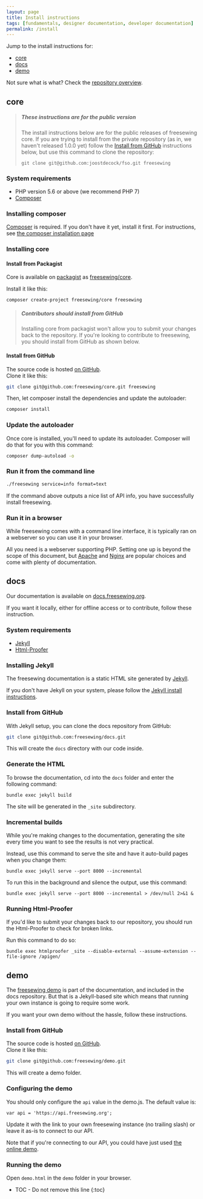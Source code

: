 ```yaml
---
layout: page
title: Install instructions
tags: [fundamentals, designer documentation, developer documentation]
permalink: /install
---
```

Jump to the install instructions for:

- [core](#core)
- [docs](#docs)
- [demo](#demo)

Not sure what is what? Check the [repository overview](/repositories).

## core

> <h5 class="notoc">These instructions are for the public version</h5>
>
> The install instructions below are for the public releases of freesewing core.
> If you are trying to install from the private repository 
> (as in, we haven't released 1.0.0 yet) follow the 
> [Install from GitHub](#install-from-github) instructions below, but use this
> command to clone the repository: 
>
> `git clone git@github.com:joostdecock/fso.git freesewing`


### System requirements

- PHP version 5.6 or above (we recommend PHP 7)
- [Composer](https://getcomposer.org/)

### Installing composer

[Composer](https://getcomposer.org/) is required. If you don't have it yet, install it first.
For instructions, see [the composer installation page](https://getcomposer.org/download/)

### Installing core

#### Install from Packagist

Core is available on [packagist](https://packagist.org/)
 as [freesewing/core](https://packagist.org/packages/freesewing/core). 

Install it like this:

```
composer create-project freesewing/core freesewing
```

> <h5 class='notoc'>Contributors should install from GitHub</h5>
>
> Installing core from packagist won't allow you to submit your
> changes back to the repository. If you're looking to contribute
> to freesewing, you should install from GitHub as shown below.

#### Install from GitHub

The source code is hosted [on GitHub](https://github.com/freesewing/core).  
Clone it like this:

```sh
git clone git@github.com:freesewing/core.git freesewing
```

Then, let composer install the dependencies and update the autoloader:

```sh
composer install
```

### Update the autoloader

Once core is installed, you'll need to update its autoloader.
Composer will do that for you with this command:

```sh
composer dump-autoload -o
```

### Run it from the command line

```sh
./freesewing service=info format=text
```

If the command above outputs a nice list of API info, you have successfully install freesewing.

### Run it in a browser

While freesewing comes with a command line interface, it is typically ran on a webserver
so you can use it in your browser.

All you need is a webserver supporting PHP. 
Setting one up is beyond the scope of this document, but [Apache](https://httpd.apache.org/) 
and [Nginx](http://nginx.org/) are popular choices and come with plenty of documentation.

## docs

Our documentation is available on [docs.freesewing.org](https://docs.freesewing.org/).

If you want it locally, either for offline access or to contribute, follow these
instruction.

### System requirements

- [Jekyll](http://jekyllrb.com)
- [Html-Proofer](https://rubygems.org/gems/html-proofer/versions/3.4.0)

### Installing Jekyll

The freesewing documentation is a static HTML site generated by [Jekyll](http://jekyllrb.com).

If you don't have Jekyll on your system, please follow the 
[Jekyll install instructions](http://jekyllrb.com/docs/installation/).

### Install from GitHub

With Jekyll setup, you can clone the docs repository from GitHub:

```sh
git clone git@github.com:freesewing/docs.git 
```

This will create the `docs` directory with our code inside.

### Generate the HTML
To browse the documentation, cd into the `docs` folder and 
enter the following command:

```
bundle exec jekyll build
```

The site will be generated in the `_site` subdirectory.

### Incremental builds

While you're making changes to the documentation, generating the site
every time you want to see the results is not very practical.

Instead, use this command to serve the site and have it auto-build
pages when you change them:

```
bundle exec jekyll serve --port 8000 --incremental
```

To run this in the background and silence the output, use this command:

```
bundle exec jekyll serve --port 8000 --incremental > /dev/null 2>&1 &
```

### Running Html-Proofer

If you'd like to submit your changes back to our repository, you 
should run the Html-Proofer to check for broken links.

Run this command to do so:

```
bundle exec htmlproofer _site --disable-external --assume-extension --file-ignore /apigen/
```

## demo

The [freesewing demo](/demo) is part of the documentation, and included in the docs repository. 
But that is a Jekyll-based site which means that running your own instance is going to require some work.

If you want your own demo without the hassle, follow these instructions.

### Install from GitHub

The source code is hosted [on GitHub](https://github.com/freesewing/demo).  
Clone it like this:

```sh
git clone git@github.com:freesewing/demo.git
```

This will create a demo folder.

### Configuring the demo

You should only configure the `api` value in the demo.js. 
The default value is:

```
var api = 'https://api.freesewing.org';
```

Update it with the link to your own freesewing instance (no trailing slash)
or leave it as-is to connect to our API.

Note that if you're connecting to our API, you could have just used 
[the online demo](/demo).

### Running the demo

Open `demo.html` in the `demo` folder in your browser.

* TOC - Do not remove this line
{:toc}

